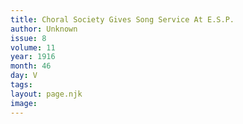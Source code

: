 ```yaml
---
title: Choral Society Gives Song Service At E.S.P.
author: Unknown
issue: 8
volume: 11
year: 1916
month: 46
day: V
tags:
layout: page.njk
image:
---
```



